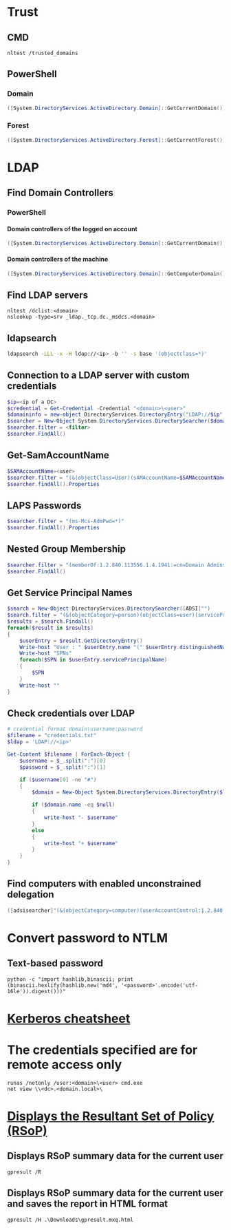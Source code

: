# Trust
## CMD
```batchfile
nltest /trusted_domains
```
## PowerShell
### Domain
```powershell
([System.DirectoryServices.ActiveDirectory.Domain]::GetCurrentDomain()).GetAllTrustRelationships()
```
### Forest
```powershell
([System.DirectoryServices.ActiveDirectory.Forest]::GetCurrentForest()).GetAllTrustRelationships()
```

# LDAP

## Find Domain Controllers
### PowerShell
#### Domain controllers of the logged on account
```powershell
([System.DirectoryServices.ActiveDirectory.Domain]::GetCurrentDomain()).DomainControllers
```

#### Domain controllers of the machine
```powershell
([System.DirectoryServices.ActiveDirectory.Domain]::GetComputerDomain()).DomainControllers
```

## Find LDAP servers

```batchfile
nltest /dclist:<domain>
nslookup -type=srv _ldap._tcp.dc._msdcs.<domain>
```

## ldapsearch
```sh
ldapsearch -LLL -x -H ldap://<ip> -b '' -s base '(objectclass=*)'
```

## Connection to a LDAP server with custom credentials 
```powershell
$ip=<ip of a DC>
$credential = Get-Credential -Credential "<domain>\<user>"
$domaininfo = new-object DirectoryServices.DirectoryEntry("LDAP://$ip",$($credential.UserName),$($credential.GetNetworkCredential().password))
$searcher = New-Object System.DirectoryServices.DirectorySearcher($domaininfo)
$searcher.filter = <filter>
$searcher.FindAll()
```

## Get-SamAccountName
```powershell
$SAMAccountName=<user>
$searcher.filter = "(&(objectClass=User)(sAMAccountName=$SAMAccountName))"
$searcher.findAll().Properties
```
## LAPS Passwords
```powershell
$searcher.filter = "(ms-Mcs-AdmPwd=*)"
$searcher.findAll().Properties
```

## Nested Group Membership
```powershell
$searcher.filter = "(memberOf:1.2.840.113556.1.4.1941:=cn=Domain Admins,cn=Users,dc=example,dc=com)"
$searcher.FindAll()
```

## Get Service Principal Names
```powershell
$search = New-Object DirectoryServices.DirectorySearcher([ADSI]"")
$search.filter = "(&(objectCategory=person)(objectClass=user)(servicePrincipalName=*))"
$results = $search.Findall()
foreach($result in $results)
{
	$userEntry = $result.GetDirectoryEntry()
	Write-host "User : " $userEntry.name "(" $userEntry.distinguishedName ")"
	Write-host "SPNs"        
	foreach($SPN in $userEntry.servicePrincipalName)
	{
		$SPN       
	}
	Write-host ""
}
```

## Check credentials over LDAP
```powershell
# credential format domain\username:password
$filename = "credentials.txt"
$ldap = 'LDAP://<ip>'

Get-Content $filename | ForEach-Object {
	$username = $_.split(":")[0]
	$password = $_.split(":")[1]

	if ($username[0] -ne "#")
	{
		$domain = New-Object System.DirectoryServices.DirectoryEntry($ldap,$username,$password)

		if ($domain.name -eq $null)
		{
			write-host "- $username"
		}
		else
		{
			write-host "+ $username"
		}
	}
}
```

## Find computers with enabled unconstrained delegation
```powershell
([adsisearcher]"(&(objectCategory=computer)(userAccountControl:1.2.840.113556.1.4.803:=524288))").FindAll().Properties.samaccountname
```

#  Convert password to NTLM

## Text-based password
```console
python -c "import hashlib,binascii; print (binascii.hexlify(hashlib.new('md4', '<password>'.encode('utf-16le')).digest()))"
```

# [Kerberos cheatsheet](./KerberosAttacksCheatsheet.md)

#  The credentials specified are for remote access only
```batchfile
runas /netonly /user:<domain>\<user> cmd.exe
net view \\<dc>.<domain.local>\
```

# [Displays the Resultant Set of Policy (RSoP)](https://learn.microsoft.com/en-us/windows-server/administration/windows-commands/gpresult)

## Displays RSoP summary data for the current user
```batchfile
gpresult /R
```

## Displays RSoP summary data for the current user and saves the report in HTML format
```batchfile
gpresult /H .\Downloads\gpresult.mxq.html
```
